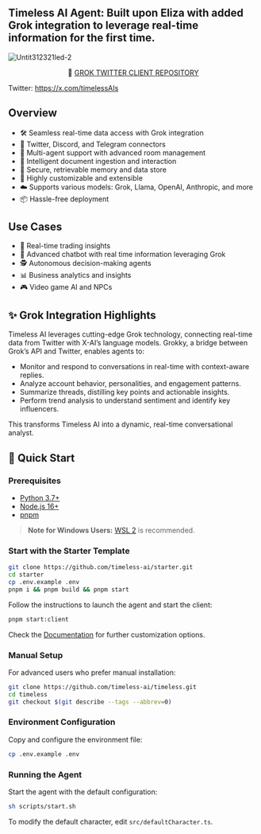 ## Timeless AI Agent: Built upon Eliza with added Grok integration to leverage real-time information for the first time.

![Untit312321led-2](https://github.com/user-attachments/assets/6e0f43f6-1fc8-452e-9044-a1d6e48ced5d)

<div align="center">

📖 [GROK TWITTER CLIENT REPOSITORY](https://github.com/SeyedNasro/twitter-client-timeless)

</div>

Twitter: https://x.com/timelessAIs

## Overview

- 🛠️ Seamless real-time data access with Grok integration
- 🔗 Twitter, Discord, and Telegram connectors
- 👥 Multi-agent support with advanced room management
- 📖 Intelligent document ingestion and interaction
- 🔐 Secure, retrievable memory and data store
- 🚀 Highly customizable and extensible
- ☁️ Supports various models: Grok, Llama, OpenAI, Anthropic, and more
- 📦 Hassle-free deployment

## Use Cases

- 🤔 Real-time trading insights
- 🤖 Advanced chatbot with real time information leveraging Grok
- 🕵️ Autonomous decision-making agents
- 📊 Business analytics and insights
- 🎮 Video game AI and NPCs

## ✨ Grok Integration Highlights

Timeless AI leverages cutting-edge Grok technology, connecting real-time data from Twitter with X-AI’s language models. Grokky, a bridge between Grok’s API and Twitter, enables agents to:

- Monitor and respond to conversations in real-time with context-aware replies.
- Analyze account behavior, personalities, and engagement patterns.
- Summarize threads, distilling key points and actionable insights.
- Perform trend analysis to understand sentiment and identify key influencers.

This transforms Timeless AI into a dynamic, real-time conversational analyst.

## 🚀 Quick Start

### Prerequisites

- [Python 3.7+](https://www.python.org/downloads/)
- [Node.js 16+](https://docs.npmjs.com/downloading-and-installing-node-js-and-npm)
- [pnpm](https://pnpm.io/installation)

> **Note for Windows Users:** [WSL 2](https://learn.microsoft.com/en-us/windows/wsl/install-manual) is recommended.

### Start with the Starter Template

```bash
git clone https://github.com/timeless-ai/starter.git
cd starter
cp .env.example .env
pnpm i && pnpm build && pnpm start
```

Follow the instructions to launch the agent and start the client:

```bash
pnpm start:client
```

Check the [Documentation](https://timelessai.github.io/docs) for further customization options.

### Manual Setup

For advanced users who prefer manual installation:

```bash
git clone https://github.com/timeless-ai/timeless.git
cd timeless
git checkout $(git describe --tags --abbrev=0)
```

### Environment Configuration

Copy and configure the environment file:

```bash
cp .env.example .env
```

### Running the Agent

Start the agent with the default configuration:

```bash
sh scripts/start.sh
```

To modify the default character, edit `src/defaultCharacter.ts`.
